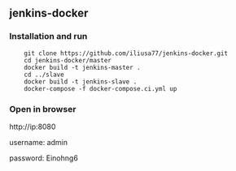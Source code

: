 ## jenkins-docker

### Installation and run
```
    git clone https://github.com/iliusa77/jenkins-docker.git
    cd jenkins-docker/master
    docker build -t jenkins-master .
    cd ../slave
    docker build -t jenkins-slave .
    docker-compose -f docker-compose.ci.yml up
```

### Open in browser

http://ip:8080

username: admin

password: Einohng6
